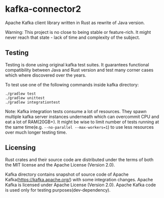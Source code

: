 # kafka-connector2

Apache Kafka client library written in Rust as rewrite of Java version.

Warning: This project is no close to being stable or feature-rich. It might never reach that state - lack of time and complexity of the subject.

## Testing
Testing is done using original kafka test suites. It guarantees functional compatibility between Java and Rust version and test many corner cases which where discovered over the years.

To test use one of the following commands inside kafka directory:
```shell
./gradlew test
./gradlew unittest
./gradlew integrationtest
```
Note: Kafka integration tests consume a lot of resources. They spawn multiple kafka server instances underneath which can overcommit CPU and eat a lot of RAM(20GB+). It might be wise to limit number of tests running at the same time(e.g. `--no-parallel --max-workers=1`) to use less resources over much longer testing time.

## Licensing
Rust crates and their source code are distributed under the terms of both the MIT license and the Apache License (Version 2.0). 

Kafka directory contains snapshot of source code of Apache Kafka(https://kafka.apache.org/) with some integration changes. Apache Kafka is licensed under Apache License (Version 2.0).
Apache Kafka code is used only for testing purposes(dev-dependency).